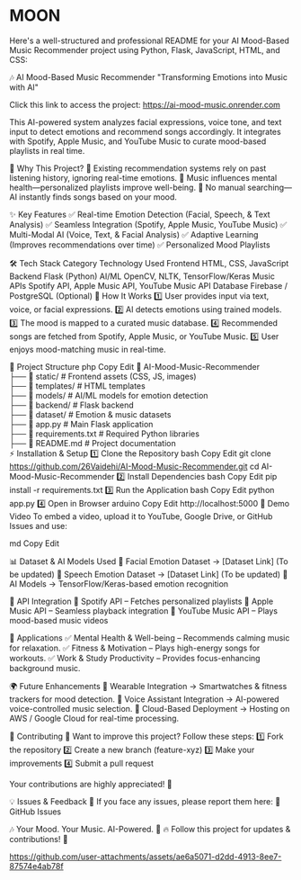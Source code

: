 # MOON
Here's a well-structured and professional README for your AI Mood-Based Music Recommender project using Python, Flask, JavaScript, HTML, and CSS:

🎶 AI Mood-Based Music Recommender
"Transforming Emotions into Music with AI"

Click this link to access the project:
https://ai-mood-music.onrender.com


This AI-powered system analyzes facial expressions, voice tone, and text input to detect emotions and recommend songs accordingly. It integrates with Spotify, Apple Music, and YouTube Music to curate mood-based playlists in real time.

🚀 Why This Project?
🔹 Existing recommendation systems rely on past listening history, ignoring real-time emotions.
🔹 Music influences mental health—personalized playlists improve well-being.
🔹 No manual searching—AI instantly finds songs based on your mood.

✨ Key Features
✅ Real-time Emotion Detection (Facial, Speech, & Text Analysis)
✅ Seamless Integration (Spotify, Apple Music, YouTube Music)
✅ Multi-Modal AI (Voice, Text, & Facial Analysis)
✅ Adaptive Learning (Improves recommendations over time)
✅ Personalized Mood Playlists

🛠️ Tech Stack
Category	Technology Used
Frontend	HTML, CSS, JavaScript
Backend	Flask (Python)
AI/ML	OpenCV, NLTK, TensorFlow/Keras
Music APIs	Spotify API, Apple Music API, YouTube Music API
Database	Firebase / PostgreSQL (Optional)
📌 How It Works
1️⃣ User provides input via text, voice, or facial expressions.
2️⃣ AI detects emotions using trained models.
3️⃣ The mood is mapped to a curated music database.
4️⃣ Recommended songs are fetched from Spotify, Apple Music, or YouTube Music.
5️⃣ User enjoys mood-matching music in real-time.

📂 Project Structure
php
Copy
Edit
📁 AI-Mood-Music-Recommender  
 ├── 📁 static/              # Frontend assets (CSS, JS, images)  
 ├── 📁 templates/           # HTML templates  
 ├── 📁 models/              # AI/ML models for emotion detection  
 ├── 📁 backend/             # Flask backend  
 ├── 📁 dataset/             # Emotion & music datasets  
 ├── 📄 app.py               # Main Flask application  
 ├── 📄 requirements.txt      # Required Python libraries  
 ├── 📄 README.md            # Project documentation  
⚡ Installation & Setup
1️⃣ Clone the Repository
bash
Copy
Edit
git clone https://github.com/26Vaidehi/AI-Mood-Music-Recommender.git
cd AI-Mood-Music-Recommender
2️⃣ Install Dependencies
bash
Copy
Edit
pip install -r requirements.txt
3️⃣ Run the Application
bash
Copy
Edit
python app.py
4️⃣ Open in Browser
arduino
Copy
Edit
http://localhost:5000
🎥 Demo Video
To embed a video, upload it to YouTube, Google Drive, or GitHub Issues and use:

md
Copy
Edit

📊 Dataset & AI Models Used
📌 Facial Emotion Dataset → [Dataset Link] (To be updated)
📌 Speech Emotion Dataset → [Dataset Link] (To be updated)
📌 AI Models → TensorFlow/Keras-based emotion recognition

🔗 API Integration
🎵 Spotify API – Fetches personalized playlists
🎵 Apple Music API – Seamless playback integration
🎵 YouTube Music API – Plays mood-based music videos

📌 Applications
✅ Mental Health & Well-being – Recommends calming music for relaxation.
✅ Fitness & Motivation – Plays high-energy songs for workouts.
✅ Work & Study Productivity – Provides focus-enhancing background music.

🌍 Future Enhancements
🔹 Wearable Integration → Smartwatches & fitness trackers for mood detection.
🔹 Voice Assistant Integration → AI-powered voice-controlled music selection.
🔹 Cloud-Based Deployment → Hosting on AWS / Google Cloud for real-time processing.

🤝 Contributing
🚀 Want to improve this project? Follow these steps:
1️⃣ Fork the repository
2️⃣ Create a new branch (feature-xyz)
3️⃣ Make your improvements
4️⃣ Submit a pull request

Your contributions are highly appreciated! 💙

💡 Issues & Feedback
📢 If you face any issues, please report them here:
🔗 GitHub Issues

🎶 Your Mood. Your Music. AI-Powered. 🎵
🔥 Follow this project for updates & contributions! 🚀



https://github.com/user-attachments/assets/ae6a5071-d2dd-4913-8ee7-87574e4ab78f

